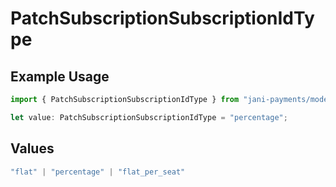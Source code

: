 # PatchSubscriptionSubscriptionIdType

## Example Usage

```typescript
import { PatchSubscriptionSubscriptionIdType } from "jani-payments/models/operations";

let value: PatchSubscriptionSubscriptionIdType = "percentage";
```

## Values

```typescript
"flat" | "percentage" | "flat_per_seat"
```